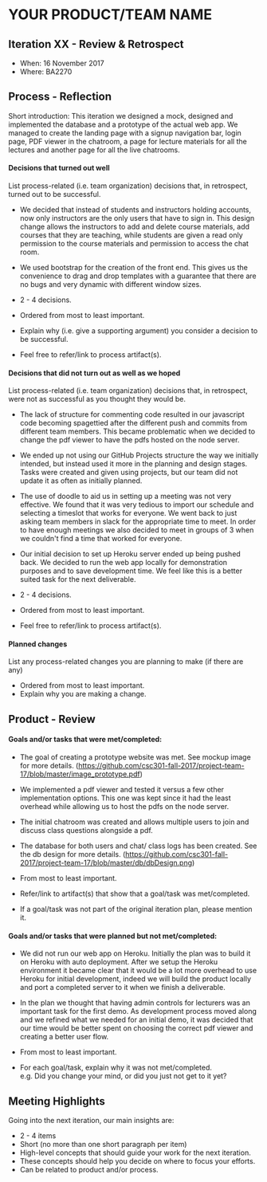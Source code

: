 # YOUR PRODUCT/TEAM NAME

## Iteration XX - Review & Retrospect

 * When: 16 November 2017
 * Where: BA2270

## Process - Reflection

Short introduction:
This iteration we designed a mock, designed and implemented the database and a prototype of the actual web app.
We managed to create the landing page with a signup navigation bar, login page, PDF viewer in the chatroom, 
a page for lecture materials for all the lectures and another page for all the live chatrooms.

#### Decisions that turned out well

List process-related (i.e. team organization) decisions that, in retrospect, turned out to be successful.

 * We decided that instead of students and instructors holding accounts, now only instructors are the only 
   users that have to sign in. This design change allows the instructors to add and delete course materials,
   add courses that they are teaching, while students are given a read only permission to the course materials
   and permission to access the chat room.
 
 * We used bootstrap for the creation of the front end. This gives us the convenience to drag and drop templates
   with a guarantee that there are no bugs and very dynamic with different window sizes.
   
 
 
 * 2 - 4 decisions.
 * Ordered from most to least important.
 * Explain why (i.e. give a supporting argument) you consider a decision to be successful.
 * Feel free to refer/link to process artifact(s).

#### Decisions that did not turn out as well as we hoped

List process-related (i.e. team organization) decisions that, in retrospect, were not as successful as you thought they would be.
 
 * The lack of structure for commenting code resulted in our javascript code becoming spagettied after the different push and commits          from different team members. This became problematic when we decided to change the pdf viewer to have the pdfs hosted on the node        server.
 
 * We ended up not using our GitHub Projects structure the way we initially intended, but instead used it more in the planning and design stages. Tasks were created and given using projects, but our team did not update it as often as initially planned.
 
 * The use of doodle to aid us in setting up a meeting was not very effective. We found that it was very tedious to 
   import our schedule and selecting a timeslot that works for everyone. We went back to just asking
   team members in slack for the appropriate time to meet. In order to have enough meetings we also decided to meet in groups of 3 when    we couldn't find a time that worked for everyone.
   
 * Our initial decision to set up Heroku server ended up being pushed back. We decided to run the web app locally
   for demonstration purposes and to save development time. We feel like this is a better suited task for the next deliverable. 
 
 * 2 - 4 decisions.
 * Ordered from most to least important.
 * Feel free to refer/link to process artifact(s).


#### Planned changes

List any process-related changes you are planning to make (if there are any)

 * Ordered from most to least important.
 * Explain why you are making a change.


## Product - Review

#### Goals and/or tasks that were met/completed:
* The goal of creating a prototype website was met. See mockup image for more details. (https://github.com/csc301-fall-2017/project-team-17/blob/master/image_prototype.pdf)
* We implemented a pdf viewer and tested it versus a few other implementation options. This one was kept since it had the least overhead while allowing us to host the pdfs on the node server.
* The initial chatroom was created and allows multiple users to join and discuss class questions alongside a pdf.
* The database for both users and chat/ class logs has been created. See the db design for more details.
(https://github.com/csc301-fall-2017/project-team-17/blob/master/db/dbDesign.png)

 * From most to least important.
 * Refer/link to artifact(s) that show that a goal/task was met/completed.
 * If a goal/task was not part of the original iteration plan, please mention it.

#### Goals and/or tasks that were planned but not met/completed:
* We did not run our web app on Heroku. Initially the plan was to build it on Heroku with auto deployment. After we setup the Heroku environment it became clear that it would be a lot more overhead to use Heroku for initial development, indeed we will build the product locally and port a completed server to it when we finish a deliverable.

* In the plan we thought that having admin controls for lecturers was an important task for the first demo. As development process moved along and we refined what we needed for an initial demo, it was decided that our time would be better spent on choosing the correct pdf viewer and creating a better user flow.

 * From most to least important.
 * For each goal/task, explain why it was not met/completed.      
   e.g. Did you change your mind, or did you just not get to it yet?

## Meeting Highlights

Going into the next iteration, our main insights are:

 * 2 - 4 items
 * Short (no more than one short paragraph per item)
 * High-level concepts that should guide your work for the next iteration.
 * These concepts should help you decide on where to focus your efforts.
 * Can be related to product and/or process.
